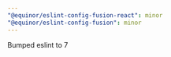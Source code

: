 ```yaml
---
"@equinor/eslint-config-fusion-react": minor
"@equinor/eslint-config-fusion": minor
---
```


Bumped eslint to 7
